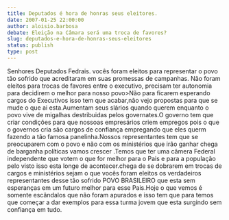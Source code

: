 ```yaml
---
title: Deputados é hora de honras seus eleitores.
date: 2007-01-25 22:00:00
author: aloisio.barbosa
debate: Eleição na Câmara será uma troca de favores?
slug: deputados-e-hora-de-honras-seus-eleitores
status: publish 
type: post
---
```


Senhores Deputados Fedrais. vocês foram eleitos para representar o povo tão sofrido que acreditaram em suas promessas de campanhas. Não foram eleitos para trocas de favores entre o executivo, precisam ter autonomia para decidirem o melhor para nosso povo>Não para ficarem esperando cargos do Executivos isso tem que acabar,não vejo propostas para que se mude o que ai esta.Aumentam seus slários quando querem enquanto o povo vive de migalhas destribuidas pelos governates.O governo tem que criar condições para que nossoas empresários criem empregos pois o que o governos cria são cargos de confiança empregando que eles querm fazendo a tão famosa panelinha.Nossos representantes tem que se preocuparem com o povo e não com os ministérios que irão ganhar chega de barganha políticas vamos crescer .Temos que ter uma câmera Federal independente que votem o que for melhor para o Pais e para a população pelo visto isso esta longe de acontecer.chega de se dobrarem em trocas de cargos e ministérios sejam o que vocês foram eleitos os verdadeiros representantes desse tão sofrido POVO BRASILEIRO que esta sem esperanças em um futuro melhor para esse Pais.Hoje o que vemos é somente escândalos que não foram apurados e isso tem que para temos que começar a dar exemplos para essa turma jovem que esta surgindo sem confiança em tudo.
